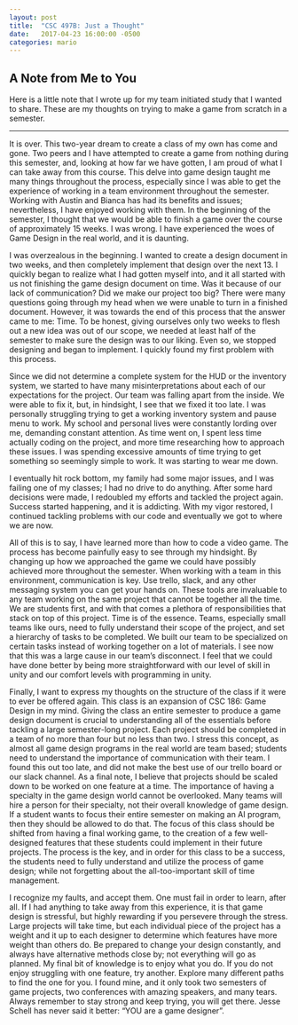```yaml
---
layout: post
title:  "CSC 497B: Just a Thought" 
date:   2017-04-23 16:00:00 -0500
categories: mario
---
```


## [](#header-2) A Note from Me to You

Here is a little note that I wrote up for my team initiated study that I wanted to share. These are my thoughts on trying
to make a game from scratch in a semester.

---

  It is over. This two-year dream to create a class of my own has come and gone. Two peers and I have attempted to create a game from
  nothing during this semester, and, looking at how far we have gotten, I am proud of what I can take away from this course. This delve 
  into game design taught me many things throughout the process, especially since I was able to get the experience of working in a team 
  environment throughout the semester. Working with Austin and Bianca has had its benefits and issues; nevertheless, I have enjoyed 
  working with them. In the beginning of the semester, I thought that we would be able to finish a game over the course of approximately 
  15 weeks. I was wrong. I have experienced the woes of Game Design in the real world, and it is daunting. 
	
  I was overzealous in the beginning. I wanted to create a design document in two weeks, and then completely implement that design over 
  the next 13. I quickly began to realize what I had gotten myself into, and it all started with us not finishing the game design document 
  on time. Was it because of our lack of communication? Did we make our project too big? There were many questions going through my head 
  when we were unable to turn in a finished document. However, it was towards the end of this process that the answer came to me: Time. 
  To be honest, giving ourselves only two weeks to flesh out a new idea was out of our scope, we needed at least half of the semester to 
  make sure the design was to our liking. Even so, we stopped designing and began to implement. I quickly found my first problem with this 
  process.
	
  Since we did not determine a complete system for the HUD or the inventory system, we started to have many misinterpretations about each 
  of our expectations for the project. Our team was falling apart from the inside. We were able to fix it, but, in hindsight, I see that
  we fixed it too late. I was personally struggling trying to get a working inventory system and pause menu to work. My school and 
  personal lives were constantly lording over me, demanding constant attention. As time went on, I spent less time actually coding 
  on the project, and more time researching how to approach these issues. I was spending excessive amounts of time trying to get 
  something so seemingly simple to work. It was starting to wear me down. 

  I eventually hit rock bottom, my family had some major issues, and I was failing one of my classes; I had no drive to do anything. 
  After some hard decisions were made, I redoubled my efforts and tackled the project again. Success started happening, and it is 
  addicting. With my vigor restored, I continued tackling problems with our code and eventually we got to where we are now. 

  All of this is to say, I have learned more than how to code a video game. The process has become painfully easy to see through my 
  hindsight. By changing up how we approached the game we could have possibly achieved more throughout the semester. When working with 
  a team in this environment, communication is key. Use trello, slack, and any other messaging system you can get your hands on. These 
  tools are invaluable to any team working on the same project that cannot be together all the time. We are students first, and with 
  that comes a plethora of responsibilities that stack on top of this project. Time is of the essence. Teams, especially small teams
  like ours, need to fully understand their scope of the project, and set a hierarchy of tasks to be completed. We built our team to
  be specialized on certain tasks instead of working together on a lot of materials. I see now that this was a large cause in our 
  team’s disconnect. I feel that we could have done better by being more straightforward with our level of skill in unity and our 
  comfort levels with programming in unity. 

  Finally, I want to express my thoughts on the structure of the class if it were to ever be offered again. This class is an expansion 
  of CSC 186: Game Design in my mind. Giving the class an entire semester to produce a game design document is crucial to understanding 
  all of the essentials before tackling a large semester-long project. Each project should be completed in a team of no more than four
  but no less than two. I stress this concept, as almost all game design programs in the real world are team based; students need to 
  understand the importance of communication with their team. I found this out too late, and did not make the best use of our trello 
  board or our slack channel. As a final note, I believe that projects should be scaled down to be worked on one feature at a time. 
  The importance of having a specialty in the game design world cannot be overlooked. Many teams will hire a person for their 
  specialty, not their overall knowledge of game design. If a student wants to focus their entire semester on making an AI program, 
  then they should be allowed to do that. The focus of this class should be shifted from having a final working game, to the creation 
  of a few well-designed features that these students could implement in their future projects. The process is the key, and in order 
  for this class to be a success, the students need to fully understand and utilize the process of game design; while not forgetting 
  about the all-too-important skill of time management. 

  I recognize my faults, and accept them. One must fail in order to learn, after all. If I had anything to take away from this 
  experience, it is that game design is stressful, but highly rewarding if you persevere through the stress. Large projects will 
  take time, but each individual piece of the project has a weight and it up to each designer to determine which features have more 
  weight than others do. Be prepared to change your design constantly, and always have alternative methods close by; not everything 
  will go as planned. My final bit of knowledge is to enjoy what you do. If you do not enjoy struggling with one feature, 
  try another. Explore many different paths to find the one for you. I found mine, and it only took two semesters of game projects, 
  two conferences with amazing speakers, and many tears. Always remember to stay strong and keep trying, you will get there. 
  Jesse Schell has never said it better: “YOU are a game designer”.
 
